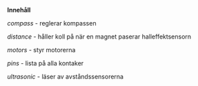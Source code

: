 
**Innehåll**

*compass* - reglerar kompassen

*distance* - håller koll på när en magnet paserar halleffektsensorn

*motors* - styr motorerna

*pins* - lista på alla kontaker

*ultrasonic* - läser av avståndssensorerna
